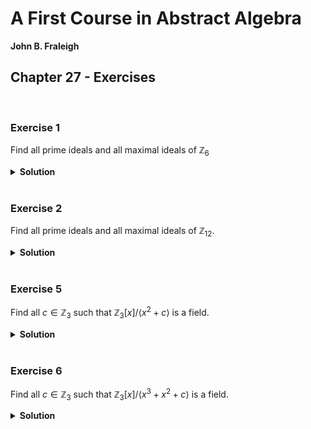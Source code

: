 # A First Course in Abstract Algebra
**John B. Fraleigh**<br>

## Chapter 27 - Exercises

<br>

### Exercise 1

Find all prime ideals and all maximal ideals of $\mathbb{Z}_{6}$

<details>
<summary><strong>Solution</strong></summary><br>

Because a finite integral domain is a field, the prime and the maximal ideals are the same.

The ideals $\\{ 0,2,4 \\}$ and $\\{ 0,3 \\}$ are both prime and maximal because the factor rings are isomorphic to the fields

```math
\mathbb{Z}_{2} \text{ and } \mathbb{Z}_{3}
```

respectively.

</details>










<br>

### Exercise 2

Find all prime ideals and all maximal ideals of $\mathbb{Z}_{12}$.

<details>
<summary><strong>Solution</strong></summary><br>

Because a finite integral domain is a field, the prime and the maximal ideals are the same.

The ideals $\\{ 0,2,4,6,8,10 \\}$ and $\\{ 0,3,6,9 \\}$ are both prime and maximal because the factor rings are isomorphic to the fields

```math
\mathbb{Z}_{2} \text{ and } \mathbb{Z}_{3}
```

respectively.

</details>










<br>

### Exercise 5

Find all $c \in \mathbb{Z}_3$ such that $\mathbb{Z}_3[x]/\langle x^2 + c \rangle$ is a field.

<details>
<summary><strong>Solution</strong></summary><br>

Consider the following theorem:

An ideal $\langle p(x) \rangle \neq \\{ 0 \\}$ of $F[x]$ is maximal if and only if $p(x)$ is irreducible over $F$.

Because of this, we just need to find all values of $c$ such that $(x^2 + c)$ is irreducible over $\mathbb{Z}_3$.

Let $f(x) = x^2$. Then $f(0) = 0, f(1) = 1, f(2) = 1$. We must find $c \in \mathbb{Z}_3$ such that $(0 + c)$ and $(1 + c)$ are both nonzero. The only choice is $c = 1$.

</details>










<br>

### Exercise 6

Find all $c \in \mathbb{Z}_3$ such that $\mathbb{Z}_3[x]/\langle x^3 + x^2 + c \rangle$ is a field.

<details>
<summary><strong>Solution</strong></summary><br>

Consider the following theorem:

An ideal $\langle p(x) \rangle \neq \\{ 0 \\}$ of $F[x]$ is maximal if and only if $p(x)$ is irreducible over $F$.

Because of this, we just need to find all values of $c$ such that $(x^3 + x^2 + c)$ is irreducible over $\mathbb{Z}_3$.

Let $f(x) = x^3 + x^2$. Then $f(0) = 0, f(1) = 2, f(2) = 0$. We must find $c \in \mathbb{Z}_3$ such that $(0 + c)$ and $(2 + c)$ are both nonzero. The only choice is $c = 2$.

</details>
